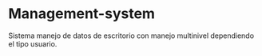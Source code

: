 # Management-system
Sistema manejo de datos de escritorio con manejo multinivel dependiendo el tipo usuario.
